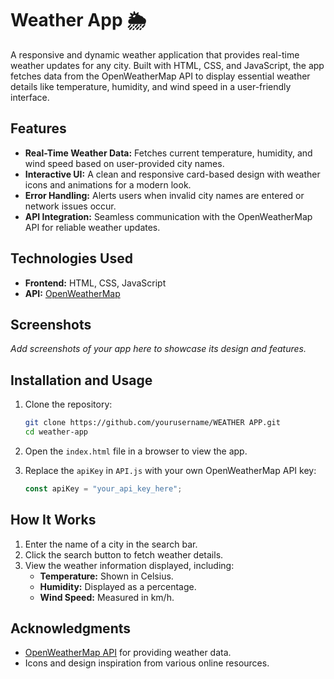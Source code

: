 



# Weather App 🌦️  

A responsive and dynamic weather application that provides real-time weather updates for any city. Built with HTML, CSS, and JavaScript, the app fetches data from the OpenWeatherMap API to display essential weather details like temperature, humidity, and wind speed in a user-friendly interface.  

## Features  
- **Real-Time Weather Data:** Fetches current temperature, humidity, and wind speed based on user-provided city names.  
- **Interactive UI:** A clean and responsive card-based design with weather icons and animations for a modern look.  
- **Error Handling:** Alerts users when invalid city names are entered or network issues occur.  
- **API Integration:** Seamless communication with the OpenWeatherMap API for reliable weather updates.  

## Technologies Used  
- **Frontend:** HTML, CSS, JavaScript  
- **API:** [OpenWeatherMap](https://openweathermap.org/api)  

## Screenshots  
_Add screenshots of your app here to showcase its design and features._  

## Installation and Usage  

1. Clone the repository:  
   ```bash  
   git clone https://github.com/yourusername/WEATHER APP.git  
   cd weather-app  
   ```  

2. Open the `index.html` file in a browser to view the app.  

3. Replace the `apiKey` in `API.js` with your own OpenWeatherMap API key:  
   ```javascript  
   const apiKey = "your_api_key_here";  
   ```  

## How It Works  
1. Enter the name of a city in the search bar.  
2. Click the search button to fetch weather details.  
3. View the weather information displayed, including:  
   - **Temperature:** Shown in Celsius.  
   - **Humidity:** Displayed as a percentage.  
   - **Wind Speed:** Measured in km/h.  





## Acknowledgments  
- [OpenWeatherMap API](https://openweathermap.org/api) for providing weather data.  
- Icons and design inspiration from various online resources.  

